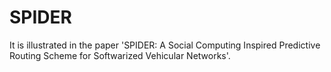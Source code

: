 # SPIDER
It is illustrated in the paper 'SPIDER: A Social Computing Inspired Predictive Routing Scheme for Softwarized Vehicular Networks'.
